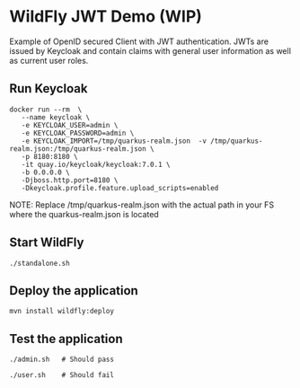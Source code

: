 # WildFly JWT Demo (WIP)

Example of OpenID secured Client with JWT authentication. JWTs are issued by Keycloak and contain
claims with general user information as well as current user roles.

## Run Keycloak
```
docker run --rm  \
   --name keycloak \
   -e KEYCLOAK_USER=admin \
   -e KEYCLOAK_PASSWORD=admin \
   -e KEYCLOAK_IMPORT=/tmp/quarkus-realm.json  -v /tmp/quarkus-realm.json:/tmp/quarkus-realm.json \
   -p 8180:8180 \
   -it quay.io/keycloak/keycloak:7.0.1 \
   -b 0.0.0.0 \
   -Djboss.http.port=8180 \
   -Dkeycloak.profile.feature.upload_scripts=enabled  
```

NOTE: Replace /tmp/quarkus-realm.json with the actual path in your FS where the quarkus-realm.json is located

## Start WildFly
```
./standalone.sh
```

## Deploy the application
```
mvn install wildfly:deploy
```

## Test the application
```
./admin.sh   # Should pass

./user.sh    # Should fail
```


